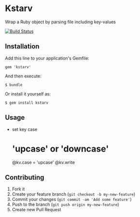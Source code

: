 # Kstarv

Wrap a Ruby object by parsing file including key-values

[![Build Status](https://travis-ci.org/simlegate/kstarv.png?branch=master)](https://travis-ci.org/simlegate/kstarv)

## Installation

Add this line to your application's Gemfile:

    gem 'kstarv'

And then execute:

    $ bundle

Or install it yourself as:

    $ gem install kstarv

## Usage

* set key case  
  # 'upcase' or 'downcase'
  @kv.case = 'upcase'
  @kv.write

## Contributing

1. Fork it
2. Create your feature branch (`git checkout -b my-new-feature`)
3. Commit your changes (`git commit -am 'Add some feature'`)
4. Push to the branch (`git push origin my-new-feature`)
5. Create new Pull Request
